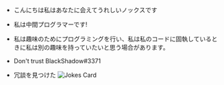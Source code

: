 - こんにちは私はあなたに会えてうれしいノックスです
- 私は中間プログラマーです!
- 私は趣味のためにプログラミングを行い、私は私のコードに固執しているときに私は別の趣味を持っていたいと思う場合があります。

- Don't trust BlackShadow#3371

- 冗談を見つけた 
![Jokes Card](https://readme-jokes.vercel.app/api)
